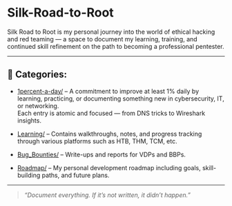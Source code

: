 # Silk-Road-to-Root

Silk Road to Root is my personal journey into the world of ethical hacking and red teaming — a space to document my learning, training, and continued skill refinement on the path to becoming a professional pentester.

---

## 🚩 Categories:

- [1percent-a-day/](./1percent-a-day) – A commitment to improve at least 1% daily by learning, practicing, or documenting something new in cybersecurity, IT, or networking.  
  Each entry is atomic and focused — from DNS tricks to Wireshark insights.

- [Learning/](./Learning) – Contains walkthroughs, notes, and progress tracking through various platforms such as HTB, THM, TCM, etc.

- [Bug_Bounties/](./Bug_Bounties) – Write-ups and reports for VDPs and BBPs.

- [Roadmap/](./Roadmap) – My personal development roadmap including goals, skill-building paths, and future plans.

---

> _“Document everything. If it’s not written, it didn’t happen.”_
